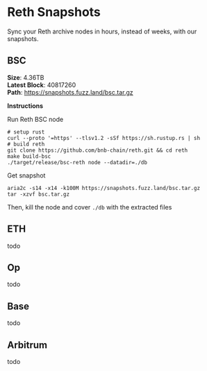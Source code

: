 # Reth Snapshots
Sync your Reth archive nodes in hours, instead of weeks, with our snapshots.

## BSC

**Size**: 4.36TB  
**Latest Block**: 40817260  
**Path**: https://snapshots.fuzz.land/bsc.tar.gz

**Instructions**

Run Reth BSC node
```
# setup rust
curl --proto '=https' --tlsv1.2 -sSf https://sh.rustup.rs | sh
# build reth
git clone https://github.com/bnb-chain/reth.git && cd reth
make build-bsc
./target/release/bsc-reth node --datadir=./db
```

Get snapshot
```
aria2c -s14 -x14 -k100M https://snapshots.fuzz.land/bsc.tar.gz
tar -xzvf bsc.tar.gz
```

Then, kill the node and cover `./db` with the extracted files

## ETH
todo

## Op
todo

## Base
todo

## Arbitrum
todo
